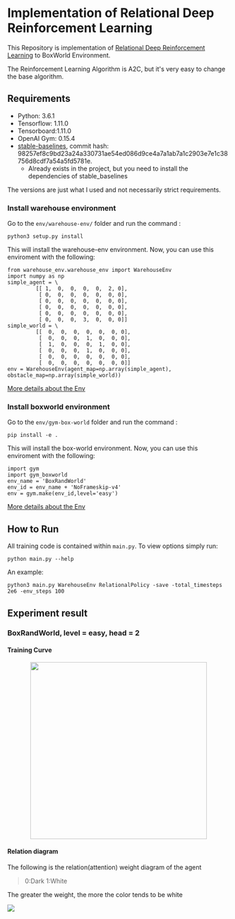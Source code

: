 # Implementation of Relational Deep Reinforcement Learning
This Repository is implementation of [Relational Deep Reinforcement Learning](https://arxiv.org/abs/1806.01830) to BoxWorld Environment.

The Reinforcement Learning Algorithm is A2C, but it's very easy to change the base algorithm.
## Requirements
- Python: 3.6.1
- Tensorflow: 1.11.0
- Tensorboard:1.11.0
- OpenAI Gym: 0.15.4
- [stable-baselines](https://github.com/hill-a/stable-baselines), commit hash: 98257ef8c9bd23a24a330731ae54ed086d9ce4a7a1ab7a1c2903e7e1c38756d8cdf7a54a5fd5781e.
    - Already exists in the project, but you need to install the dependencies of stable_baselines


The versions are just what I used and not necessarily strict requirements.

### Install warehouse environment
Go to the `env/warehouse-env/` folder and run the command :
```
python3 setup.py install
```

This will install the warehouse-env environment. Now, you can use this enviroment with the following:
```
from warehouse_env.warehouse_env import WarehouseEnv
import numpy as np
simple_agent = \
         [[ 1,  0,  0,  0,  0,  2, 0],
          [ 0,  0,  0,  0,  0,  0, 0],
          [ 0,  0,  0,  0,  0,  0, 0],
          [ 0,  0,  0,  0,  0,  0, 0],
          [ 0,  0,  0,  0,  0,  0, 0],
          [ 0,  0,  0,  3,  0,  0, 0]]
simple_world = \
         [[  0,  0,  0,  0,  0,  0, 0],
          [  0,  0,  0,  1,  0,  0, 0],
          [  1,  0,  0,  0,  1,  0, 0],
          [  0,  0,  0,  1,  0,  0, 0],
          [  0,  0,  0,  0,  0,  0, 0],
          [  0,  0,  0,  0,  0,  0, 0]]
env = WarehouseEnv(agent_map=np.array(simple_agent), obstacle_map=np.array(simple_world))
```
[More details about the Env](https://github.com/eczy/warehouse-env/blob/pehuen-dev/README.md)

### Install boxworld environment
Go to the `env/gym-box-world` folder and run the command :
```
pip install -e .
```

This will install the box-world environment. Now, you can use this enviroment with the following:
```
import gym
import gym_boxworld
env_name = 'BoxRandWorld'
env_id = env_name + 'NoFrameskip-v4'
env = gym.make(env_id,level='easy')
```
[More details about the Env](https://github.com/gyh75520/Relational_DRL/blob/master/env/gym-box-world/README.md)

## How to Run
All training code is contained within ```main.py```. To view options simply run:
```
python main.py --help
```
An example:
```
python3 main.py WarehouseEnv RelationalPolicy -save -total_timesteps 2e6 -env_steps 100
```
## Experiment result
### BoxRandWorld, level = easy, head = 2
#### Training Curve

<!-- <div align="center">
<img src="http://ww1.sinaimg.cn/large/74c11ddely1g94sxzhiu2j218g0ukwhe.jpg" width=600 />
</div> -->

<div align="center">
<img src="http://ww1.sinaimg.cn/large/74c11ddely1g9rm3th3b5j20av07n0t0.jpg" width=400 />
</div>


#### Relation diagram
The following is the relation(attention) weight diagram of the agent
> 0:Dark
> 1:White

The greater the weight, the more the color tends to be white
<!-- ![](gif/BoxRandWorldEasy2.gif)
![](gif/BoxRandWorldEasy3.gif) -->

![](gif/concise_cnn_not_reduceObs.gif)
